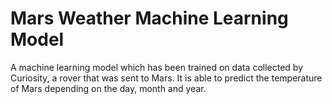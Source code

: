 # Mars Weather Machine Learning Model
A machine learning model which has been trained on data collected by Curiosity, a rover that was sent to Mars. 
It is able to predict the temperature of Mars depending on the day, month and year.
